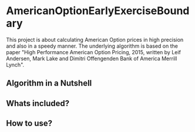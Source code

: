 # AmericanOptionEarlyExerciseBoundary
This project is about calculating American Option prices in high precision
and also in a speedy manner. The underlying algorithm is based on the paper
"High Performance American Option Pricing, 2015, written by Leif Andersen, Mark Lake and Dimitri Offengenden
Bank of America Merrill Lynch".


## Algorithm in a Nutshell

## Whats included?

## How to use?

